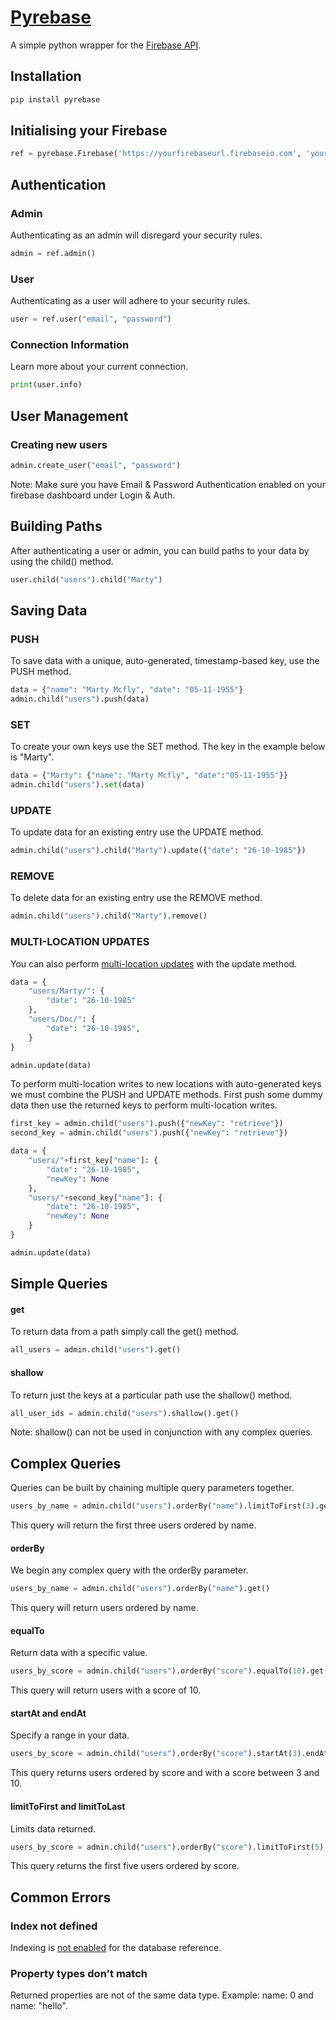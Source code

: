 # [Pyrebase](https://pypi.python.org/pypi/Pyrebase)

A simple python wrapper for the [Firebase API](https://www.firebase.com/docs/rest/guide/).

## Installation

```python
pip install pyrebase
```


## Initialising your Firebase

```python
ref = pyrebase.Firebase('https://yourfirebaseurl.firebaseio.com', 'yourfirebasesecret')
```

## Authentication

### Admin

Authenticating as an admin will disregard your security rules.

```python
admin = ref.admin()
```

### User

Authenticating as a user will adhere to your security rules.

```python
user = ref.user("email", "password")
```

### Connection Information

Learn more about your current connection.

```python
print(user.info)
```

## User Management

### Creating new users

```python
admin.create_user("email", "password")
```
Note: Make sure you have Email & Password Authentication enabled on your firebase dashboard under Login & Auth.

## Building Paths
After authenticating a user or admin, you can build paths to your data by using the child() method.

```python
user.child("users").child("Marty")
```

## Saving Data

### PUSH

To save data with a unique, auto-generated, timestamp-based key, use the PUSH method.

```python
data = {"name": "Marty Mcfly", "date": "05-11-1955"}
admin.child("users").push(data)
```

### SET

To create your own keys use the SET method. The key in the example below is "Marty".

```python
data = {"Marty": {"name": "Marty Mcfly", "date":"05-11-1955"}}
admin.child("users").set(data)
```

### UPDATE

To update data for an existing entry use the UPDATE method.

```python
admin.child("users").child("Marty").update({"date": "26-10-1985"})
```

### REMOVE

To delete data for an existing entry use the REMOVE method.

```python
admin.child("users").child("Marty").remove()
```

### MULTI-LOCATION UPDATES

You can also perform [multi-location updates](https://www.firebase.com/blog/2015-09-24-atomic-writes-and-more.html) with the update method.

```python
data = {
    "users/Marty/": {
        "date": "26-10-1985"
    },
    "users/Doc/": {
        "date": "26-10-1985",
    }
}

admin.update(data)
```

To perform multi-location writes to new locations with auto-generated keys we must combine the PUSH and UPDATE methods.
First push some dummy data then use the returned keys to perform multi-location writes.

```python
first_key = admin.child("users").push({"newKey": "retrieve"})
second_key = admin.child("users").push({"newKey": "retrieve"})

data = {
    "users/"+first_key["name"]: {
        "date": "26-10-1985",
        "newKey": None
    },
    "users/"+second_key["name"]: {
        "date": "26-10-1985",
        "newKey": None
    }
}

admin.update(data)
```

## Simple Queries

#### get

To return data from a path simply call the get() method.

```python
all_users = admin.child("users").get()
```

#### shallow

To return just the keys at a particular path use the shallow() method.

```python
all_user_ids = admin.child("users").shallow().get()
```

Note: shallow() can not be used in conjunction with any complex queries.


## Complex Queries

Queries can be built by chaining multiple query parameters together.

```python
users_by_name = admin.child("users").orderBy("name").limitToFirst(3).get()
```
This query will return the first three users ordered by name.

#### orderBy

We begin any complex query with the orderBy parameter.

```python
users_by_name = admin.child("users").orderBy("name").get()
```
This query will return users ordered by name.

#### equalTo

Return data with a specific value.

```python
users_by_score = admin.child("users").orderBy("score").equalTo(10).get()
```
This query will return users with a score of 10.

#### startAt and endAt

Specify a range in your data.

```python
users_by_score = admin.child("users").orderBy("score").startAt(3).endAt(10).get()
```
This query returns users ordered by score and with a score between 3 and 10.

#### limitToFirst and limitToLast

Limits data returned.

```python
users_by_score = admin.child("users").orderBy("score").limitToFirst(5).get()
```
This query returns the first five users ordered by score.


## Common Errors

### Index not defined

Indexing is [not enabled](https://www.firebase.com/docs/security/guide/indexing-data.html) for the database reference.

### Property types don't match

Returned properties are not of the same data type.
Example: name: 0 and name: "hello".